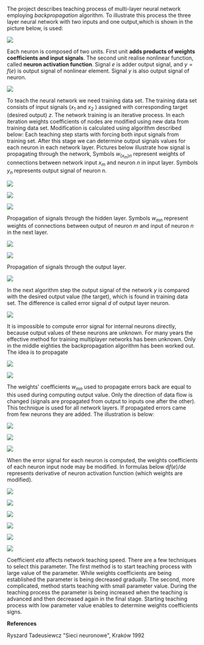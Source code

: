 <!--
    title: Principles of training multi-layer neural network using backpropagation
-->

The project describes teaching process of multi-layer neural network employing
*backpropagation* algorithm. To illustrate this process the three layer neural
network with two inputs and one output,which is shown in the picture below, is
used:

![](http://whudoc.qiniudn.com/2016/backpropagation/img01.gif)

Each neuron is composed of two units. First unit **adds products of weights
coefficients and input signals**. The second unit realise nonlinear function,
called **neuron activation function**. Signal $e$ is adder output signal, and
$y = f(e)$ is output signal of nonlinear element. Signal $y$ is also output
signal of neuron.

![](http://whudoc.qiniudn.com/2016/backpropagation/img01b.gif)

To teach the neural network we need training data set. The training data set
consists of input signals ($x_1$ and $x_2$ ) assigned with corresponding target
(desired output) $z$. The network training is an iterative process. In each
iteration weights coefficients of nodes are modified using new data from
training data set. Modification is calculated using algorithm described below:
Each teaching step starts with forcing both input signals from training set.
After this stage we can determine output signals values for each neuron in each
network layer. Pictures below illustrate how signal is propagating through the
network, Symbols $w_{(x_m)n}$ represent weights of connections between network
input $x_m$ and neuron $n$ in input layer. Symbols $y_n$ represents output
signal of neuron n.

![](http://whudoc.qiniudn.com/2016/backpropagation/img02.gif)

![](http://whudoc.qiniudn.com/2016/backpropagation/img03.gif)

![](http://whudoc.qiniudn.com/2016/backpropagation/img04.gif)

Propagation of signals through the hidden layer. Symbols $w_{mn}$ represent
weights of connections between output of neuron $m$ and input of neuron $n$ in
the next layer.

![](http://whudoc.qiniudn.com/2016/backpropagation/img05.gif)

![](http://whudoc.qiniudn.com/2016/backpropagation/img06.gif)

Propagation of signals through the output layer.

![](http://whudoc.qiniudn.com/2016/backpropagation/img07.gif)

In the next algorithm step the output signal of the network $y$ is compared
with the desired output value (the target), which is found in training data
set. The difference is called error signal $d$ of output layer neuron.

![](http://whudoc.qiniudn.com/2016/backpropagation/img08.gif)

It is impossible to compute error signal for internal neurons directly, because
output values of these neurons are unknown. For many years the effective method
for training multiplayer networks has been unknown. Only in the middle eighties
the backpropagation algorithm has been worked out. The idea is to propagate

![](http://whudoc.qiniudn.com/2016/backpropagation/img09.gif)

![](http://whudoc.qiniudn.com/2016/backpropagation/img10.gif)

The weights' coefficients $w_{mn}$ used to propagate errors back are equal to
this used during computing output value. Only the direction of data flow is
changed (signals are propagated from output to inputs one after the other).
This technique is used for all network layers. If propagated errors came from
few neurons they are added. The illustration is below:

![](http://whudoc.qiniudn.com/2016/backpropagation/img11.gif)

![](http://whudoc.qiniudn.com/2016/backpropagation/img12.gif)

![](http://whudoc.qiniudn.com/2016/backpropagation/img13.gif)

When the error signal for each neuron is computed, the weights coefficients of
each neuron input node may be modified. In formulas below
$\text{d}f(e)/\text{d}e$ represents derivative of neuron activation function
(which weights are modified).

![](http://whudoc.qiniudn.com/2016/backpropagation/img14.gif)

![](http://whudoc.qiniudn.com/2016/backpropagation/img15.gif)

![](http://whudoc.qiniudn.com/2016/backpropagation/img16.gif)

![](http://whudoc.qiniudn.com/2016/backpropagation/img17.gif)

![](http://whudoc.qiniudn.com/2016/backpropagation/img18.gif)

![](http://whudoc.qiniudn.com/2016/backpropagation/img19.gif)

Coefficient $eta$ affects network teaching speed. There are a few techniques to
select this parameter. The first method is to start teaching process with large
value of the parameter. While weights coefficients are being established the
parameter is being decreased gradually. The second, more complicated, method
starts teaching with small parameter value. During the teaching process the
parameter is being increased when the teaching is advanced and then decreased
again in the final stage. Starting teaching process with low parameter value
enables to determine weights coefficients signs.

**References**

Ryszard Tadeusiewcz "Sieci neuronowe", Kraków 1992
